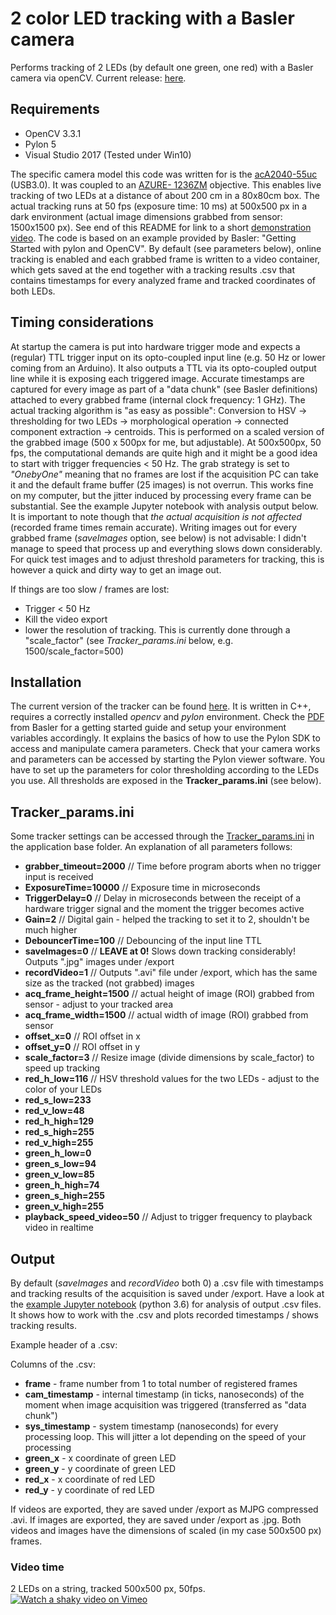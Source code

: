 # 2 color LED tracking with a Basler camera

Performs tracking of 2 LEDs (by default one green, one red) with a Basler camera via openCV.
Current release: [here](Tracker/Current%20version/x64/Release).

## Requirements
- OpenCV 3.3.1
- Pylon 5
- Visual Studio 2017
(Tested under Win10)

The specific camera model this code was written for is the [acA2040-55uc](https://www.baslerweb.com/en/products/cameras/area-scan-cameras/ace/aca2040-55uc/) (USB3.0).
It was coupled to an [AZURE- 1236ZM](http://www.azurephotonicsus.com/products/azure-1236ZM.html) objective. This enables live tracking of two LEDs at a distance of about 200 cm in a 80x80cm box. The actual tracking runs at 50 fps (exposure time: 10 ms) at 500x500 px in a dark environment (actual image dimensions grabbed from sensor: 1500x1500 px). See end of this README for link to a short [demonstration video](#video-time).
The code is based on an example provided by Basler: "Getting Started with pylon and OpenCV".
By default (see parameters below), online tracking is enabled and each grabbed frame is written to a video container, which gets saved at the end together with a tracking results .csv that contains timestamps for every analyzed frame and tracked coordinates of both LEDs.

## Timing considerations
At startup the camera is put into hardware trigger mode and expects a (regular) TTL trigger input on its opto-coupled input line (e.g. 50 Hz or lower coming from an Arduino). It also outputs a TTL via its opto-coupled output line while it is exposing each triggered image. Accurate timestamps are captured for every image as part of a "data chunk" (see Basler definitions) attached to every grabbed frame (internal clock frequency: 1 GHz).
The actual tracking algorithm is "as easy as possible": Conversion to HSV -> thresholding for two LEDs -> morphological operation -> connected component extraction -> centroids. This is performed on a scaled version of the grabbed image (500 x 500px for me, but adjustable).
At 500x500px, 50 fps, the computational demands are quite high and it might be a good idea to start with trigger frequencies < 50 Hz. The grab strategy is set to *"OnebyOne"* meaning that no frames are lost if the acquisition PC can take it and the default frame buffer (25 images) is not overrun. This works fine on my computer, but the jitter induced by processing every frame can be substantial. See the example Jupyter notebook with analysis output below. It is important to note though that *the actual acquisition is not affected* (recorded frame times remain accurate).
Writing images out for every grabbed frame (*saveImages* option, see below) is not advisable: I didn't manage to speed that process up and everything slows down considerably. For quick test images and to adjust threshold parameters for tracking, this is however a quick and dirty way to get an image out.

If things are too slow / frames are lost:
- Trigger < 50 Hz
- Kill the video export 
- lower the resolution of tracking. This is currently done through a "scale_factor" (see *Tracker_params.ini* below, e.g. 1500/scale_factor=500)

## Installation
The current version of the tracker can be found [here](Tracker/Current%20version).
It is written in C++, requires a correctly installed *opencv* and *pylon* environment. Check the [PDF](Tracker/AW00136801000_Getting_Started_with_pylon5_and_OpenCV.PDF) from Basler for a getting started guide and setup your environment variables accordingly. It explains the basics of how to use the Pylon SDK to access and manipulate camera parameters.
Check that your camera works and parameters can be accessed by starting the Pylon viewer software.
You have to set up the parameters for color thresholding according to the LEDs you use. All thresholds are exposed in the **Tracker_params.ini** (see below).

## Tracker_params.ini
Some tracker settings can be accessed through the [Tracker_params.ini](Tracker/Current%20version/x64/Release/Tracker_params.ini) in the application base folder. An explanation of all parameters follows:

- **grabber_timeout=2000** // Time before program aborts when no trigger input is received
- **ExposureTime=10000** // Exposure time in microseconds
- **TriggerDelay=0** // Delay in microseconds between the receipt of a hardware trigger signal and the moment the trigger becomes active
- **Gain=2** // Digital gain - helped the tracking to set it to 2, shouldn't be much higher
- **DebouncerTime=100** // Debouncing of the input line TTL
- **saveImages=0** // **LEAVE at 0!** Slows down tracking considerably! Outputs ".jpg" images under /export
- **recordVideo=1** // Outputs ".avi" file under /export, which has the same size as the tracked (not grabbed) images
- **acq_frame_height=1500** // actual height of image (ROI) grabbed from sensor - adjust to your tracked area
- **acq_frame_width=1500** // actual width of image (ROI) grabbed from sensor
- **offset_x=0** // ROI offset in x
- **offset_y=0** // ROI offset in y
- **scale_factor=3** // Resize image (divide dimensions by scale_factor) to speed up tracking
- **red_h_low=116** // HSV threshold values for the two LEDs - adjust to the color of your LEDs
- **red_s_low=233**
- **red_v_low=48**
- **red_h_high=129**
- **red_s_high=255**
- **red_v_high=255**
- **green_h_low=0**
- **green_s_low=94**
- **green_v_low=85**
- **green_h_high=74**
- **green_s_high=255**
- **green_v_high=255**
- **playback_speed_video=50** // Adjust to trigger frequency to playback video in realtime

## Output
By default (*saveImages* and *recordVideo* both 0) a .csv file with timestamps and tracking results of the acquisition is saved under /export.
Have a look at the [example Jupyter notebook](notebooks/Trackings_tests.ipynb) (python 3.6) for analysis of output .csv files. It shows how to work with the .csv and plots recorded timestamps / shows tracking results.

Example header of a .csv:

Columns of the .csv:
- **frame** - frame number from 1 to total number of registered frames
- **cam_timestamp** - internal timestamp (in ticks, nanoseconds) of the moment when image acquisition was triggered (transferred as "data chunk")
- **sys_timestamp** - system timestamp (nanoseconds) for every processing loop. This will jitter a lot depending on the speed of your processing  
- **green_x** - x coordinate of green LED
- **green_y** - y coordinate of green LED
- **red_x** - x coordinate of red LED
- **red_y** - y coordinate of red LED

If videos are exported, they are saved under /export as MJPG compressed .avi.
If images are exported, they are saved under /export as .jpg.
Both videos and images have the dimensions of scaled (in my case 500x500 px) frames.

### Video time
2 LEDs on a string, tracked 500x500 px, 50fps.
[![Watch a shaky video on Vimeo](https://i.imgur.com/EmlkPaM.png)](https://vimeo.com/245192287 "Little presentation on vimeo - Click to Watch!")
